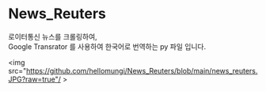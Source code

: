 # News_Reuters

로이터통신 뉴스를 크롤링하여, <br>
Google Transrator 를 사용하여 한국어로 번역하는 py 파일 입니다.


<img src="https://github.com/hellomungi/News_Reuters/blob/main/news_reuters.JPG?raw=true"/ >

